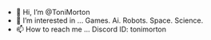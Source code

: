- 👋 Hi, I’m @ToniMorton
- 👀 I’m interested in ... Games. Ai. Robots. Space. Science.
- 📫 How to reach me ... Discord ID: tonimorton
